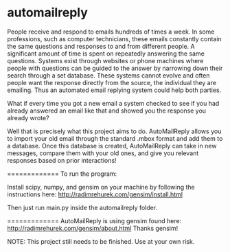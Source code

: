automailreply
=============
People receive and respond to emails hundreds of times a week. In some professions, such as computer technicians, these emails constantly contain the same questions and responses to and from different people. A significant amount of time is spent on repeatedly answering the same questions. Systems exist through websites or phone machines where people with questions can be guided to the answer by narrowing down their search through a set database. These systems cannot evolve and often people want the response directly from the source, the individual they are emailing. Thus an automated email replying system could help both parties.

What if every time you got a new email a system checked to see if you had already answered an email like that and showed you the response you already wrote?

Well that is precisely what this project aims to do. AutoMailReply allows you to import your old email through the standard .mbox format and add them to a database. Once this database is created, AutoMailReply can take in new messages, compare them with your old ones, and give you relevant responses based on prior interactions!

=============
To run the program:

Install scipy, numpy, and gensim on your machine by following the instructions here: http://radimrehurek.com/gensim/install.html

Then just run main.py inside the automailreply folder.

=============
AutoMailReply is using gensim found here: http://radimrehurek.com/gensim/about.html
Thanks gensim!

NOTE: This project still needs to be finished. Use at your own risk.

